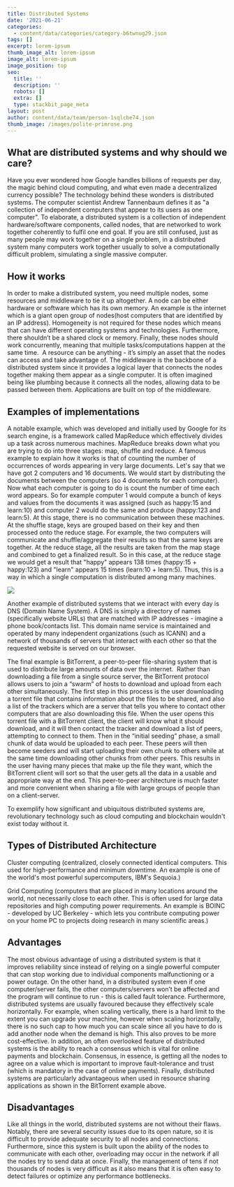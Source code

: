 ```yaml
---
title: Distributed Systems
date: '2021-06-21'
categories:
  - content/data/categories/category-b6twnug29.json
tags: []
excerpt: lorem-ipsum
thumb_image_alt: lorem-ipsum
image_alt: lorem-ipsum
image_position: top
seo:
  title: ''
  description: ''
  robots: []
  extra: []
  type: stackbit_page_meta
layout: post
author: content/data/team/person-1sqlcbe74.json
thumb_image: /images/polite-primrose.png
---
```

## What are distributed systems and why should we care?

Have you ever wondered how Google handles billions of requests per day, the magic behind cloud computing, and what even made a decentralized currency possible? The technology behind these wonders is distributed systems. The computer scientist Andrew Tannenbaum defines it as "a collection of independent computers that appear to its users as one computer". To elaborate, a distributed system is a collection of independent hardware/software components, called nodes, that are networked to work together coherently to fulfil one end goal. If you are still confused, just as many people may work together on a single problem, in a distributed system many computers work together usually to solve a computationally difficult problem, simulating a single massive computer. 

## How it works

In order to make a distributed system, you need multiple nodes, some resources and middleware to tie it up altogether. A node can be either hardware or software which has its own memory. An example is the internet which is a giant open group of nodes(host computers that are identified by an IP address). Homogeneity is not required for these nodes which means that can have different operating systems and technologies. Furthermore, there shouldn’t be a shared clock or memory. Finally, these nodes should work concurrently, meaning that multiple tasks/computations happen at the same time.  A resource can be anything - it’s simply an asset that the nodes can access and take advantage of. The middleware is the backbone of a distributed system since it provides a logical layer that connects the nodes together making them appear as a single computer. It is often imagined being like plumbing because it connects all the nodes, allowing data to be passed between them. Applications are built on top of the middleware. 

## Examples of implementations

A notable example, which was developed and initially used by Google for its search engine, is a framework called MapReduce which effectively divides up a task across numerous machines. MapReduce breaks down what you are trying to do into three stages: map, shuffle and reduce. A famous example to explain how it works is that of counting the number of occurrences of words appearing in very large documents. Let's say that we have got 2 computers and 16 documents. We would start by distributing the documents between the computers (so 4 documents for each computer). Now what each computer is going to do is count the number of time each word appears. So for example computer 1 would compute a bunch of keys and values from the documents it was assigned (such as happy:15 and learn:10) and computer 2 would do the same and produce (happy:123 and learn:5). At this stage, there is no communication between these machines. At the shuffle stage, keys are grouped based on their key and then processed onto the reduce stage. For example, the two computers will communicate and shuffle/aggregate their results so that the same keys are together. At the reduce stage, all the results are taken from the map stage and combined to get a finalized result. So in this case, at the reduce stage we would get a result that "happy" appears 138 times (happy:15 + happy:123) and "learn" appears 15 times (learn:10 + learn:5). Thus, this is a way in which a single computation is distributed among many machines.

![](/\_static/app-assets/images/mapreduce.png)

Another example of distributed systems that we interact with every day is DNS (Domain Name System). A DNS is simply a directory of names (specifically website URLs) that are matched with IP addresses - imagine a phone book/contacts list. This domain name service is maintained and operated by many independent organizations (such as ICANN) and a network of thousands of servers that interact with each other so that the requested website is served on our browser. 

The final example is BitTorrent, a peer-to-peer file-sharing system that is used to distribute large amounts of data over the internet.  Rather than downloading a file from a single source server, the BitTorrent protocol allows users to join a “swarm” of hosts to download and upload from each other simultaneously. The first step in this process is the user downloading a torrent file that contains information about the files to be shared, and also a list of the trackers which are a server that tells you where to contact other computers that are also downloading this file. When the user opens this torrent file with a BitTorrent client, the client will know what it should download, and it will then contact the tracker and download a list of peers, attempting to connect to them. Then in the “initial seeding” phase, a small chunk of data would be uploaded to each peer. These peers will then become seeders and will start uploading their own chunk to others while at the same time downloading other chunks from other peers. This results in the user having many pieces that make up the file they want, which the BitTorrent client will sort so that the user gets all the data in a usable and appropriate way at the end. This peer-to-peer architecture is much faster and more convenient when sharing a file with large groups of people than on a client-server. 

To exemplify how significant and ubiquitous distributed systems are, revolutionary technology such as cloud computing and blockchain wouldn't exist today without it. 

## Types of Distributed Architecture

Cluster computing (centralized, closely connected identical computers. This used for high-performance and minimum downtime. An example is one of the world's most powerful supercomputers, IBM's Sequoia.)

Grid Computing (computers that are placed in many locations around the world, not necessarily close to each other. This is often used for large data repositories and high computing power requirements. An example is BOINC - developed by UC Berkeley - which lets you contribute computing power on your home PC to projects doing research in many scientific areas.)

## Advantages

The most obvious advantage of using a distributed system is that it improves reliability since instead of relying on a single powerful computer that can stop working due to individual components malfunctioning or a power outage. On the other hand, in a distributed system even if one computer/server fails, the other computers/servers won’t be affected and the program will continue to run - this is called fault tolerance. Furthermore, distributed systems are usually favoured because they effectively scale horizontally. For example, when scaling vertically, there is a hard limit to the extent you can upgrade your machine, however when scaling horizontally, there is no such cap to how much you can scale since all you have to do is add another node when the demand is high. This also proves to be more cost-effective. In addition, an often overlooked feature of distributed systems is the ability to reach a consensus which is vital for online payments and blockchain. Consensus, in essence, is getting all the nodes to agree on a value which is important to improve fault-tolerance and trust (which is mandatory in the case of online payments). Finally, distributed systems are particularly advantageous when used in resource sharing applications as shown in the BitTorrent example above.

## Disadvantages

Like all things in the world, distributed systems are not without their flaws. Notably, there are several security issues due to its open nature, so it is difficult to provide adequate security to all nodes and connections. Furthermore, since this system is built upon the ability of the nodes to communicate with each other, overloading may occur in the network if all the nodes try to send data at once. Finally, the management of tens if not thousands of nodes is very difficult as it also means that it is often easy to detect failures or optimize any performance bottlenecks.
